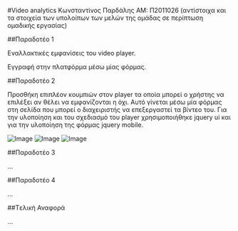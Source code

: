 #Video analytics
Κωνσταντίνος Παρδάλης
ΑΜ: Π2011026
(αντίστοιχα και τα στοιχεία των υπολοίπων των μελών της ομάδας σε περίπτωση ομαδικής εργασίας)

##Παραδοτέο 1

Εναλλακτικές εμφανίσεις του video player.

Εγγραφή στην πλατφόρμα μέσω μίας φόρμας.


##Παραδοτέο 2

Προσθήκη επιπλέον κουμπιών στον player τα οποία μπορεί ο χρήστης να επιλέξει αν θέλει να εμφανίζονται η όχι. Αυτό γίνεται μέσω μία φόρμας στη σελίδα που μπορεί ο διαχειριστής να επεξεργαστεί τα βίντεο του.
Για την υλοποίηση και του σχεδιασμό του player χρησιμοποιήθηκε jquery ui και για την υλοποίηση της φόρμας jquery mobile.

![Image](https://raw.githubusercontent.com/courses-ionio/mm/master/projects_2016/%CE%A02012000/player1.jpg)
![Image](https://raw.githubusercontent.com/courses-ionio/mm/master/projects_2016/%CE%A02012000/player2.jpg)
![Image](https://raw.githubusercontent.com/courses-ionio/mm/master/projects_2016/%CE%A02012000/form.jpg)



##Παραδοτέο 3

...

##Παραδοτέο 4

...

##Tελική Αναφορά

...
